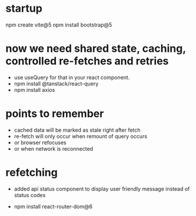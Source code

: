 # startup
npm create vite@5
npm install bootstrap@5


# now we need shared state, caching, controlled re-fetches and retries
- use useQuery for that in your react component.
- npm install @tanstack/react-query
- npm install axios

# points to remember
- cached data will be marked as stale right after fetch
- re-fetch will only occur when remount of query occurs
- or browser refocuses
- or when network is reconnected

# refetching
- added api status component to display user friendly message instead of status codes

- npm install react-router-dom@6

